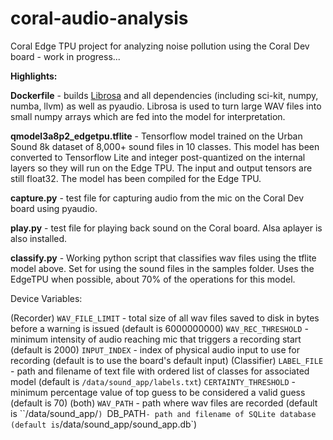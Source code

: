 # coral-audio-analysis
Coral Edge TPU project for analyzing noise pollution using the Coral Dev board - work in progress...

**Highlights:**

**Dockerfile** - builds [Librosa](https://librosa.org/doc/latest/index.html#) and all dependencies (including sci-kit, numpy, numba, llvm) as well as pyaudio. Librosa is used to turn large WAV files into small numpy arrays which are fed into the model for interpretation.

**qmodel3a8p2_edgetpu.tflite** - Tensorflow model trained on the Urban Sound 8k dataset of 8,000+ sound files in 10 classes. This model has been converted to Tensorflow Lite and integer post-quantized on the internal layers so they will run on the Edge TPU. The input and output tensors are still float32. The model has been compiled for the Edge TPU.

**capture.py** - test file for capturing audio from the mic on the Coral Dev board using pyaudio.

**play.py** - test file for playing back sound on the Coral board. Alsa aplayer is also installed.

**classify.py** - Working python script that classifies wav files using the tflite model above. Set for using the sound files in the samples folder. Uses the EdgeTPU when possible, about 70% of the operations for this model.

Device Variables:

(Recorder)
`WAV_FILE_LIMIT` - total size of all wav files saved to disk in bytes before a warning is issued (default is 6000000000)
`WAV_REC_THRESHOLD` - minimum intensity of audio reaching mic that triggers a recording start (default is 2000)
`INPUT_INDEX` - index of physical audio input to use for recording (default is to use the board's default input)
(Classifier)
`LABEL_FILE` - path and filename of text file with ordered list of classes for associated model (default is `/data/sound_app/labels.txt`)
`CERTAINTY_THRESHOLD` - minimum percentage value of top guess to be considered a valid guess (default is 70)
(both)
`WAV_PATH` - path where wav files are recorded (default is ``/data/sound_app/`)
`DB_PATH` - path and filename of SQLite database (default is `/data/sound_app/sound_app.db`)
